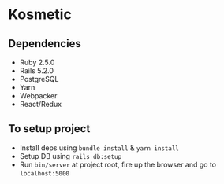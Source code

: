 # Kosmetic

## Dependencies
- Ruby 2.5.0
- Rails 5.2.0
- PostgreSQL
- Yarn
- Webpacker
- React/Redux

## To setup project
- Install deps using `bundle install` & `yarn install`
- Setup DB using `rails db:setup`
- Run `bin/server` at project root, fire up the browser and go to `localhost:5000`
